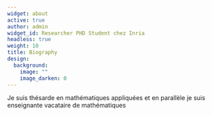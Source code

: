 ```yaml
---
widget: about
active: true
author: admin
widget_id: Researcher PHD Student chez Inria
headless: true
weight: 10
title: Biography
design:
  background:
    image: ""
    image_darken: 0
---
```

Je suis thésarde en mathématiques appliquées et en parallèle je suis enseignante vacataire de mathématiques